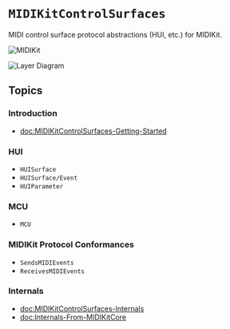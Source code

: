 # ``MIDIKitControlSurfaces``

MIDI control surface protocol abstractions (HUI, etc.) for MIDIKit.

![MIDIKit](midikitcontrolsurfaces-banner.png)

![Layer Diagram](midikitcontrolsurfaces-diagram.svg)

## Topics

### Introduction

- <doc:MIDIKitControlSurfaces-Getting-Started>

### HUI

- ``HUISurface``
- ``HUISurface/Event``
- ``HUIParameter``

### MCU

- ``MCU``

### MIDIKit Protocol Conformances

- ``SendsMIDIEvents``
- ``ReceivesMIDIEvents``

### Internals

- <doc:MIDIKitControlSurfaces-Internals>
- <doc:Internals-From-MIDIKitCore>
